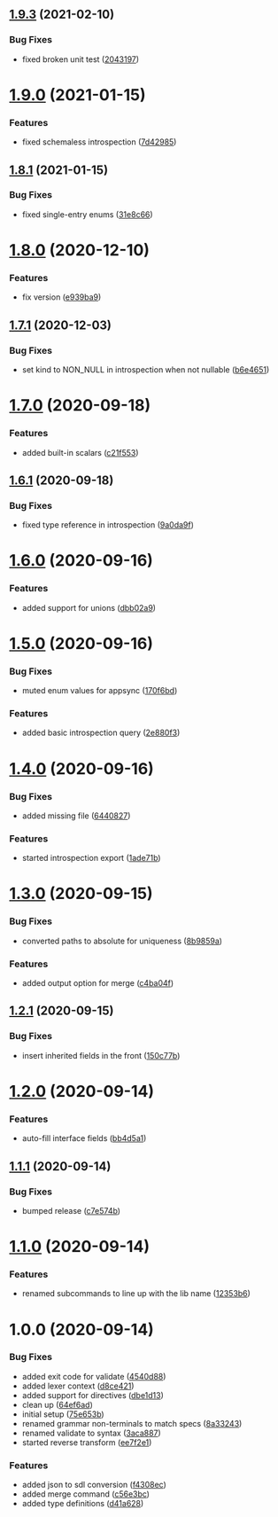 ## [1.9.3](https://github.com/mprivat/xgql/compare/v1.9.2...v1.9.3) (2021-02-10)


### Bug Fixes

* fixed broken unit test ([2043197](https://github.com/mprivat/xgql/commit/20431972dcc5c63d95065eaf6bcabacd3600317f))

# [1.9.0](https://github.com/mprivat/xgql/compare/v1.8.1...v1.9.0) (2021-01-15)


### Features

* fixed schemaless introspection ([7d42985](https://github.com/mprivat/xgql/commit/7d429854cc2964e62994c455987a83d24af4352b))

## [1.8.1](https://github.com/mprivat/xgql/compare/v1.8.0...v1.8.1) (2021-01-15)


### Bug Fixes

* fixed single-entry enums ([31e8c66](https://github.com/mprivat/xgql/commit/31e8c66f567864672fc960437123603f2634df68))

# [1.8.0](https://github.com/mprivat/xgql/compare/v1.7.1...v1.8.0) (2020-12-10)


### Features

* fix version ([e939ba9](https://github.com/mprivat/xgql/commit/e939ba9b70bb461fe0fb2f60ad74c982c3c224d7))

## [1.7.1](https://github.com/mprivat/xgql/compare/v1.7.0...v1.7.1) (2020-12-03)


### Bug Fixes

* set kind to NON_NULL in introspection when not nullable ([b6e4651](https://github.com/mprivat/xgql/commit/b6e46516c613cfec543996e06f7a367f28c32242))

# [1.7.0](https://github.com/mprivat/xgql/compare/v1.6.1...v1.7.0) (2020-09-18)


### Features

* added built-in scalars ([c21f553](https://github.com/mprivat/xgql/commit/c21f553ff75576bfbed153d5aa494ebf1ba9598a))

## [1.6.1](https://github.com/mprivat/xgql/compare/v1.6.0...v1.6.1) (2020-09-18)


### Bug Fixes

* fixed type reference in introspection ([9a0da9f](https://github.com/mprivat/xgql/commit/9a0da9f2099f911eb3d8e9ae44eb861e37b09f69))

# [1.6.0](https://github.com/mprivat/xgql/compare/v1.5.0...v1.6.0) (2020-09-16)


### Features

* added support for unions ([dbb02a9](https://github.com/mprivat/xgql/commit/dbb02a93710e036a25ecdd3792149de1eb89edbd))

# [1.5.0](https://github.com/mprivat/xgql/compare/v1.4.0...v1.5.0) (2020-09-16)


### Bug Fixes

* muted enum values for appsync ([170f6bd](https://github.com/mprivat/xgql/commit/170f6bdc8405f0c0a32f611d1bded928959c163e))


### Features

* added basic introspection query ([2e880f3](https://github.com/mprivat/xgql/commit/2e880f3debbeaa5ff5034ab890a79f8415ee0928))

# [1.4.0](https://github.com/mprivat/xgql/compare/v1.3.0...v1.4.0) (2020-09-16)


### Bug Fixes

* added missing file ([6440827](https://github.com/mprivat/xgql/commit/64408272475c80c4e9f4615ca954c454a99d2e7c))


### Features

* started introspection export ([1ade71b](https://github.com/mprivat/xgql/commit/1ade71b86778d0bfd9f398c35a2940e237a856df))

# [1.3.0](https://github.com/mprivat/xgql/compare/v1.2.1...v1.3.0) (2020-09-15)


### Bug Fixes

* converted paths to absolute for uniqueness ([8b9859a](https://github.com/mprivat/xgql/commit/8b9859a26f64498933cdd232e5ec763ab43283ca))


### Features

* added output option for merge ([c4ba04f](https://github.com/mprivat/xgql/commit/c4ba04f8b59fa3fcb312844d8ffb952f2d2117ea))

## [1.2.1](https://github.com/mprivat/xgql/compare/v1.2.0...v1.2.1) (2020-09-15)


### Bug Fixes

* insert inherited fields in the front ([150c77b](https://github.com/mprivat/xgql/commit/150c77bffffc555e60cf1cc3406665d51d438c89))

# [1.2.0](https://github.com/mprivat/xgql/compare/v1.1.1...v1.2.0) (2020-09-14)


### Features

* auto-fill interface fields ([bb4d5a1](https://github.com/mprivat/xgql/commit/bb4d5a12bc867be676fe53b4bd32d4677c60874a))

## [1.1.1](https://github.com/mprivat/xgql/compare/v1.1.0...v1.1.1) (2020-09-14)


### Bug Fixes

* bumped release ([c7e574b](https://github.com/mprivat/xgql/commit/c7e574b51155d50f29b51663ec2fbf27e3076b8b))

# [1.1.0](https://github.com/mprivat/xgql/compare/v1.0.0...v1.1.0) (2020-09-14)


### Features

* renamed subcommands to line up with the lib name ([12353b6](https://github.com/mprivat/xgql/commit/12353b62702b00ea937b3a4e83518d455d653f4a))

# 1.0.0 (2020-09-14)


### Bug Fixes

* added exit code for validate ([4540d88](https://github.com/mprivat/graphqlx/commit/4540d88b4ed1729ac2912e5da099764a6adb2424))
* added lexer context ([d8ce421](https://github.com/mprivat/graphqlx/commit/d8ce42139cbdc50b7104c99567077f3b81984945))
* added support for directives ([dbe1d13](https://github.com/mprivat/graphqlx/commit/dbe1d137b8d471b2d695cbbfc4c5b691bc245eaa))
* clean up ([64ef6ad](https://github.com/mprivat/graphqlx/commit/64ef6ad86ad09bb9c3dc1629da6a5c1187903221))
* initial setup ([75e653b](https://github.com/mprivat/graphqlx/commit/75e653b6d5515335b8d11d2e194374f3187ec025))
* renamed grammar non-terminals to match specs ([8a33243](https://github.com/mprivat/graphqlx/commit/8a33243f54b8557b8a327d3c4bcf311ef2840338))
* renamed validate to syntax ([3aca887](https://github.com/mprivat/graphqlx/commit/3aca887dc28dec4909330fb6c0df744d70041760))
* started reverse transform ([ee7f2e1](https://github.com/mprivat/graphqlx/commit/ee7f2e1550beb5768ad50c88f1b2a481f7181161))


### Features

* added json to sdl conversion ([f4308ec](https://github.com/mprivat/graphqlx/commit/f4308ec295565bba1c3631b0683471a63718b7db))
* added merge command ([c56e3bc](https://github.com/mprivat/graphqlx/commit/c56e3bcbb103f2820e6296fda1beca399c161c41))
* added type definitions ([d41a628](https://github.com/mprivat/graphqlx/commit/d41a6289ba9e6bfe3ef8c04c4fa2252f777b1219))
